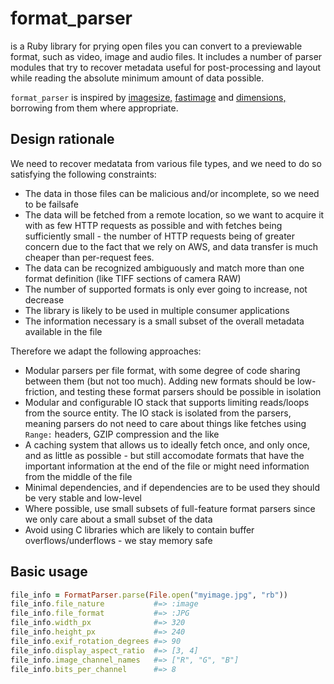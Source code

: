 # format_parser

is a Ruby library for prying open files you can convert to a previewable format, such as video, image and audio files. It includes
a number of parser modules that try to recover metadata useful for post-processing and layout while reading the absolute
minimum amount of data possible.

`format_parser` is inspired by [imagesize,](https://rubygems.org/gem/imagesize) [fastimage](https://github.com/sdsykes/fastimage)
and [dimensions,](https://github.com/sstephenson/dimensions) borrowing from them where appropriate.

## Design rationale

We need to recover medatata from various file types, and we need to do so satisfying the following constraints:

* The data in those files can be malicious and/or incomplete, so we need to be failsafe
* The data will be fetched from a remote location, so we want to acquire it with as few HTTP requests as possible
  and with fetches being sufficiently small - the number of HTTP requests being of greater concern due to the
  fact that we rely on AWS, and data transfer is much cheaper than per-request fees.
* The data can be recognized ambiguously and match more than one format definition (like TIFF sections of camera RAW)
* The number of supported formats is only ever going to increase, not decrease
* The library is likely to be used in multiple consumer applications
* The information necessary is a small subset of the overall metadata available in the file

Therefore we adapt the following approaches:

* Modular parsers per file format, with some degree of code sharing between them (but not too much). Adding new formats
  should be low-friction, and testing these format parsers should be possible in isolation
* Modular and configurable IO stack that supports limiting reads/loops from the source entity.
  The IO stack is isolated from the parsers, meaning parsers do not need to care about things
  like fetches using `Range:` headers, GZIP compression and the like
* A caching system that allows us to ideally fetch once, and only once, and as little as possible - but still accomodate formats
  that have the important information at the end of the file or might need information from the middle of the file
* Minimal dependencies, and if dependencies are to be used they should be very stable and low-level
* Where possible, use small subsets of full-feature format parsers since we only care about a small subset of the data
* Avoid using C libraries which are likely to contain buffer overflows/underflows - we stay memory safe

## Basic usage

```ruby
file_info = FormatParser.parse(File.open("myimage.jpg", "rb"))
file_info.file_nature           #=> :image
file_info.file_format           #=> :JPG
file_info.width_px              #=> 320
file_info.height_px             #=> 240
file_info.exif_rotation_degrees #=> 90
file_info.display_aspect_ratio  #=> [3, 4]
file_info.image_channel_names   #=> ["R", "G", "B"]
file_info.bits_per_channel      #=> 8
```